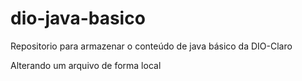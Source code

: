 # dio-java-basico
Repositorio para armazenar o conteúdo de java básico da DIO-Claro 

Alterando um arquivo de forma local